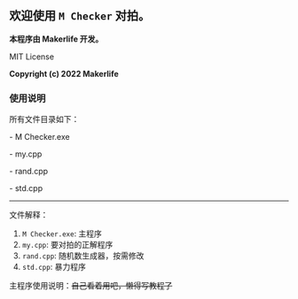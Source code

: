 ## 欢迎使用 $\texttt{M Checker}$ 对拍。

**本程序由 $\text{Makerlife}$ 开发。**

MIT License

**Copyright (c) 2022 Makerlife**

### 使用说明

所有文件目录如下：

\- M Checker.exe

\- my.cpp

\- rand.cpp

\- std.cpp

---

文件解释：

1. `M Checker.exe`: 主程序
2. `my.cpp`: 要对拍的正解程序
3. `rand.cpp`: 随机数生成器，按需修改
4. `std.cpp`: 暴力程序

主程序使用说明：~~自己看着用吧，懒得写教程了~~